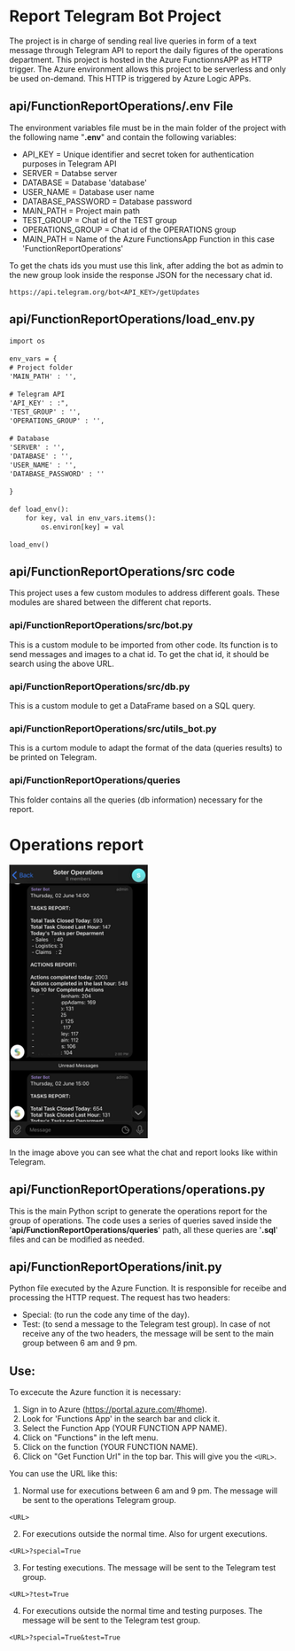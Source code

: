 # Report Telegram Bot Project

The project is in charge of sending real live queries in form of a text message through Telegram API to report the daily figures of the operations department. This project is hosted in the Azure FunctionnsAPP as HTTP trigger. The Azure environment allows this project to be serverless and only be used on-demand. This HTTP is triggered by Azure Logic APPs.

## api/FunctionReportOperations/.env File

The environment variables file must be in the main folder of the project with the following name "**.env**" and contain the following variables:

* API_KEY = Unique identifier and secret token for authentication purposes in Telegram API
* SERVER = Databse server
* DATABASE = Database 'database'
* USER_NAME = Database user name
* DATABASE_PASSWORD = Database password
* MAIN_PATH = Project main path
* TEST_GROUP = Chat id of the TEST group
* OPERATIONS_GROUP = Chat id of the OPERATIONS group
* MAIN_PATH = Name of the Azure FunctionsApp Function in this case 'FunctionReportOperations'

To get the chats ids you must use this link, after adding the bot as admin to the new group look inside the response JSON for the necessary chat id.
```
https://api.telegram.org/bot<API_KEY>/getUpdates
```
## api/FunctionReportOperations/load_env.py

```
import os

env_vars = {
# Project folder
'MAIN_PATH' : '',

# Telegram API
'API_KEY' : :",
'TEST_GROUP' : '',
'OPERATIONS_GROUP' : '',

# Database
'SERVER' : '',
'DATABASE' : '',
'USER_NAME' : '',
'DATABASE_PASSWORD' : ''

}

def load_env():
    for key, val in env_vars.items():
        os.environ[key] = val

load_env()
```

## api/FunctionReportOperations/src code

This project uses a few custom modules to address different goals. These modules are shared between the different chat reports.

### api/FunctionReportOperations/src/bot.py

This is a custom module to be imported from other code. Its function is to send messages and images to a chat id.
To get the chat id, it should be search using the above URL.

### api/FunctionReportOperations/src/db.py

This is a custom module to get a DataFrame based on a SQL query.

### api/FunctionReportOperations/src/utils_bot.py

This is a curtom module to adapt the format of the data (queries results) to be printed on Telegram.

### api/FunctionReportOperations/queries

This folder contains all the queries (db information) necessary for the report.

# Operations report

<img src="images/operations_chat.png" width="250"/>

In the image above you can see what the chat and report looks like within Telegram.

## api/FunctionReportOperations/operations.py
This is the main Python script to generate the operations report for the group of operations.
The code uses a series of queries saved inside the '**api/FunctionReportOperations/queries**' path, all these queries are '**.sql**' files and can be modified as needed.

## api/FunctionReportOperations/__init__.py
Python file executed by the Azure Function. It is responsible for receibe and processing the HTTP request. 
The request has two headers: 
* Special: (to run the code any time of the day).
* Test: (to send a message to the Telegram test group). 
In case of not receive any of the two headers, the message will be sent to the main group between 6 am and 9 pm.

## Use:

To excecute the Azure function it is necessary:
1. Sign in to Azure (https://portal.azure.com/#home).
2. Look for 'Functions App' in the search bar and click it.
3. Select the Function App (YOUR FUNCTION APP NAME).
4. Click on "Functions" in the left menu.
5. Click on the function (YOUR FUNCTION NAME).
6. Click on "Get Function Url" in the top bar. This will give you the ```<URL>```.

You can use the URL like this:

 1. Normal use for executions between 6 am and 9 pm. The message will be sent to the operations Telegram group.
 ```
<URL>
```

2. For executions outside the normal time. Also for urgent executions.
```
<URL>?special=True
```

3. For testing executions. The message will be sent to the Telegram test group.
```
<URL>?test=True
```

4. For executions outside the normal time and testing purposes. The message will be sent to the Telegram test group. 
```
<URL>?special=True&test=True
```
